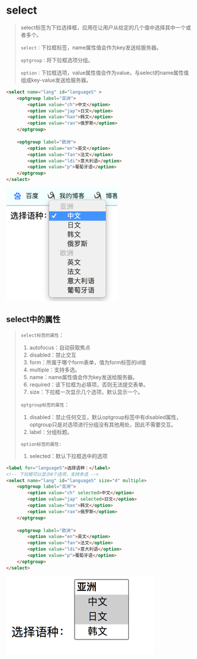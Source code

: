 # select

> select标签为下拉选择框，应用在让用户从给定的几个值中选择其中一个或者多个。
>
> `select：`下拉框标签，name属性值会作为key发送给服务器。
>
> `optgroup：`将下拉框选项分组。
>
> `option：`下拉框选项，value属性值会作为value，与select的name属性值组成key-value发送给服务器。

```html
<select name="lang" id="languageS" >
    <optgroup label="亚洲">
        <option value="ch">中文</option>
        <option value="jap">日文</option>
        <option value="han">韩文</option>
        <option value="ran">俄罗斯</option>
    </optgroup>

    <optgroup label="欧洲">
        <option value="en">英文</option>
        <option value="fan">法文</option>
        <option value="ldi">意大利语</option>
        <option value="p">葡萄牙语</option>
    </optgroup>
</select>
```

<img src="media/012-select选择框/image-20201212154526504.png" width="300">

## select中的属性

> `select标签的属性`：
>
> 1. autofocus：自动获取焦点
> 2. disabled：禁止交互
> 3. form：所属于哪个form表单，值为form标签的id值
> 4. multiple：支持多选。
> 5. name：name属性值会作为key发送给服务器。
> 6. required：该下拉框为必填项，否则无法提交表单。
> 7. size：下拉框一次显示几个选项，默认显示一个。
>
>  
>
> `optgroup标签的属性`：
>
> 1. disabled：禁止任何交互，默认optgroup标签中有disabled属性，optgroup只是对选项进行分组没有其他用处，因此不需要交互。
> 2. label：分组标题。
>
> `option标签的属性:`
>
> 1. selected：默认下拉框选中的选项

```html
<label for="languageS">选择语种：</label>
<!-- 下拉框可以显示4个选项，支持多选 -->
<select name="lang" id="languageS" size="4" multiple>
    <optgroup label="亚洲">
        <option value="ch" selected>中文</option>
        <option value="jap" selected>日文</option>
        <option value="han">韩文</option>
        <option value="ran">俄罗斯</option>
    </optgroup>

    <optgroup label="欧洲">
        <option value="en">英文</option>
        <option value="fan">法文</option>
        <option value="ldi">意大利语</option>
        <option value="p">葡萄牙语</option>
    </optgroup>
</select>
```



![image-20201212155443861](media/012-select选择框/image-20201212155443861.png)

